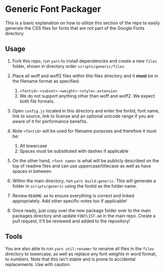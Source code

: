 # Generic Font Packager

This is a basic explanation on how to utilize this section of the repo to easily generate the CSS files for fonts that are not part of the Google Fonts directory.

## Usage

1. Fork this repo, run `yarn` to install dependencies and create a new `files` folder, shown in directory order `scripts/generic/files`.

2. Place all woff and woff2 files within this files directory and it **must** be in the filename format as specified:

   1. `<fontid>-<subset>-<weight>-<style>.extension`
   2. We do not support anything other than woff and woff2. We expect both file formats.

3. Open `config.js` located in this directory and enter the fontid, font name, link to source, link to license and an optional unicode range if you are aware of it for performance benefits.

4. Note `<fontid>` will be used for filename purposes and therefore it must be:

   1. All lowercase
   2. Spaces must be substituted with dashes if applicable

5. On the other hand, `<font name>` is what will be publicly described on the top of readme files and can use uppercase/titlecase as well as have spaces in between.

6. Within the main directory, run `yarn build:generic`. This will generate a folder in `scripts/generic` using the fontid as the folder name.

7. Review `README.md` to ensure everything is correct and linked appropriately. Add other specific notes too if applicable!

8. Once ready, just copy over the new package folder over to the main packages directory and update `FONTLIST.md` in the main repo. Create a pull request, it'll be reviewed and added to the repository!

## Tools

You are also able to run `yarn util:renamer` to rename all files in the `files` directory to lowercase, as well as replace any font weights in word format, to numbers. Note that this isn't stable and is prone to accidental replacements. Use with caution.
